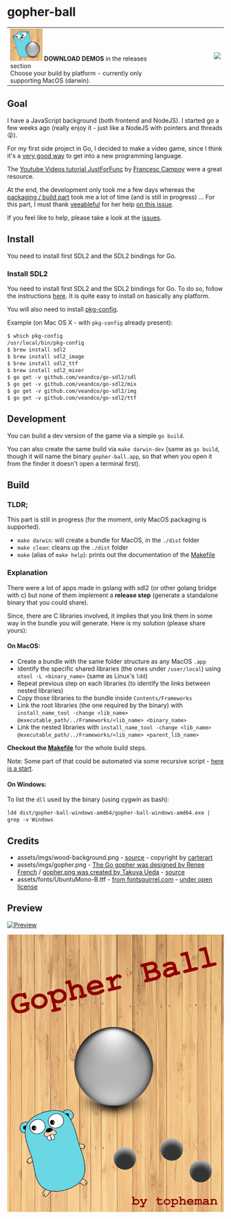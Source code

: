 gopher-ball
===========

<table>
    <tr>
        <td>
            <a href="https://github.com/topheman/gopher-ball/releases" style="text-decoration:none;">
                <img src="https://raw.githubusercontent.com/topheman/gopher-ball/master/assets/originals/icon.png" width="75" />
                <strong>DOWNLOAD DEMOS</strong> in the releases section
            </a>
            <br />
            Choose your build by platform - currently only supporting MacOS (darwin).
        </td>
        <td style="width:30%; text-align: right;">
            <a href="http://i.imgur.com/Y1bT6Du.gif">
                <img src="http://i.imgur.com/G064PZD.gif">
            </a>
        </td>
    </tr>
</table>

## Goal

I have a JavaScript background (both frontend and NodeJS). I started go a few weeks ago (really enjoy it - just like a NodeJS with pointers and threads 😜).

For my first side project in Go, I decided to make a video game, since I think it's a [very good way](http://dev.topheman.com/my-projects/) to get into a new programming language.

The [Youtube Videos tutorial JustForFunc](https://youtu.be/aYkxFbd6luY?list=PL64wiCrrxh4Jisi7OcCJIUpguV_f5jGnZ) by [Francesc Campoy](https://github.com/campoy) were a great resource.

At the end, the development only took me a few days whereas the [packaging / build part](#build) took me a lot of time (and is still in progress) ... For this part, I must thank [veeableful](https://github.com/veeableful) for her help [on this issue](https://github.com/veandco/go-sdl2/issues/234).

If you feel like to help, please take a look at the [issues](https://github.com/topheman/gopher-ball/issues).

## Install

You need to install first SDL2 and the SDL2 bindings for Go.

### Install SDL2

You need to install first SDL2 and the SDL2 bindings for Go. To do so, follow the instructions [here](https://github.com/veandco/go-sdl2).
It is quite easy to install on basically any platform.

You will also need to install [pkg-config](https://en.wikipedia.org/wiki/Pkg-config).

Example (on Mac OS X - with `pkg-config` already present):

```shell
$ which pkg-config
/usr/local/bin/pkg-config
$ brew install sdl2
$ brew install sdl2_image
$ brew install sdl2_ttf
$ brew install sdl2_mixer
$ go get -v github.com/veandco/go-sdl2/sdl
$ go get -v github.com/veandco/go-sdl2/mix
$ go get -v github.com/veandco/go-sdl2/img
$ go get -v github.com/veandco/go-sdl2/ttf
```

## Development

You can build a dev version of the game via a simple `go build`.

You can also create the same build via `make darwin-dev` (same as `go build`, though it will name the binary `gopher-ball.app`, so that when you open it from the finder it doesn't open a terminal first).

## Build

### TLDR;

This part is still in progress (for the moment, only MacOS packaging is supported).

* `make darwin`: will create a bundle for MacOS, in the `./dist` folder
* `make clean`: cleans up the `./dist` folder
* `make` (alias of `make help`): prints out the documentation of the [Makefile](https://github.com/topheman/gopher-ball/blob/master/Makefile) 

### Explanation

There were a lot of apps made in golang with sdl2 (or other golang bridge with c) but none of them implement a **release step** (generate a standalone binary that you could share).

Since, there are C libraries involved, it implies that you link them in some way in the bundle you will generate. Here is my solution (please share yours):

#### On MacOS:

* Create a bundle with the same folder structure as any MacOS `.app`
* Identify the specific shared libraries (the ones under `/user/local`) using `otool -L <binary_name>` (same as Linux's `ldd`)
* Repeat previous step on each libraries (to identify the links between nested libraries)
* Copy those libraries to the bundle inside `Contents/Frameworks`
* Link the root libraries (the one required by the binary) with `install_name_tool -change <lib_name> @executable_path/../Frameworks/<lib_name> <binary_name>`
* Link the nested libraries with `install_name_tool -change <lib_name> @executable_path/../Frameworks/<lib_name> <parent_lib_name>`

**Checkout the [Makefile](https://github.com/topheman/gopher-ball/blob/master/Makefile)** for the whole build steps.

Note: Some part of that could be automated via some recursive script - [here is a start](https://github.com/topheman/gopher-ball/blob/master/bin/otool_list.sh).

#### On Windows:

To list the `dll` used by the binary (using cygwin as bash):

```
ldd dist/gopher-ball-windows-amd64/gopher-ball-windows-amd64.exe | grep -v Windows
```

## Credits

- assets/imgs/wood-background.png - [source](https://fr.vecteezy.com/art-vectoriel/133727-vector-wood-planks-background) - copyright by [carterart](https://fr.vecteezy.com/membres/carterart)
- assets/imgs/gopher.png - [The Go gopher was designed by Renee French](http://reneefrench.blogspot.com/) / [gopher.png was created by Takuya Ueda](https://twitter.com/tenntenn) - [source](https://github.com/golang-samples)
- assets/fonts/UbuntuMono-B.ttf - [from fontsquirrel.com](https://www.fontsquirrel.com/fonts/ubuntu-mono) - [under open license](http://font.ubuntu.com/ufl/)

## Preview

[![Preview](http://i.imgur.com/Y1bT6Du.gif)](http://i.imgur.com/Y1bT6Du.gif)

[![Preview](https://raw.githubusercontent.com/topheman/gopher-ball/master/assets/imgs/splashScreen.jpg)](http://i.imgur.com/Y1bT6Du.gif)